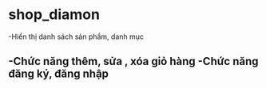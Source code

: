 # shop_diamon
-Hiển thị danh sách sản phẩm, danh mục

-Chức năng thêm, sửa , xóa giỏ hàng
-Chức năng đăng ký, đăng nhập
- 
